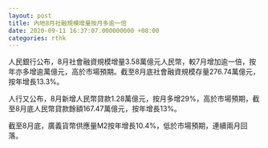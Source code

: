 ```yaml
---
layout: post
title: 內地8月社融規模增量按月多逾一倍
date: 2020-09-11 16:37:07.000000000 +08:00
categories: rthk
---
```


人民銀行公布，8月社會融資規模增量3.58萬億元人民幣，較7月增加逾一倍，按年亦多增逾萬億元，高於市場預期。截至8月底社會融資規模存量276.74萬億元，按年增長13.3%。

人行又公布，8月新增人民幣貸款1.28萬億元，按月多增29%，高於市場預期，截至8月底人民幣貸款餘額167.47萬億元，按年增長13%。

截至8月底，廣義貨幣供應量M2按年增長10.4%，低於市場預期，連續兩月回落。
